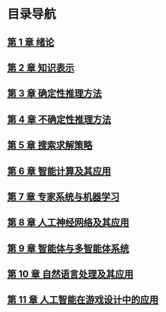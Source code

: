 # 目录导航

## [第 1 章 绪论]()

## [第 2 章 知识表示]()

## [第 3 章 确定性推理方法]()

## [第 4 章 不确定性推理方法]()

## [第 5 章 搜索求解策略]()

## [第 6 章 智能计算及其应用]()

## [第 7 章 专家系统与机器学习]()

## [第 8 章 人工神经网络及其应用]()

## [第 9 章 智能体与多智能体系统]()

## [第 10 章 自然语言处理及其应用]()

## [第 11 章 人工智能在游戏设计中的应用]()
